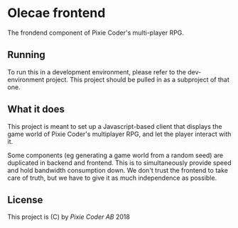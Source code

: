 # Olecae frontend

The frondend component of Pixie Coder's multi-player
RPG.

## Running

To run this in a development environment, please refer
to the dev-environment project. This project should be
pulled in as a subproject of that one.

## What it does

This project is meant to set up a Javascript-based
client that displays the game world of Pixie Coder's
multiplayer RPG, and let the player interact with it.

Some components (eg generating a game world from
a random seed) are duplicated in backend and frontend.
This is to simultaneously provide speed and hold
bandwidth consumption down. We don't trust the 
frontend to take care of truth, but we have to give
it as much independence as possible.

## License

This project is (C) by *Pixie Coder AB* 2018

